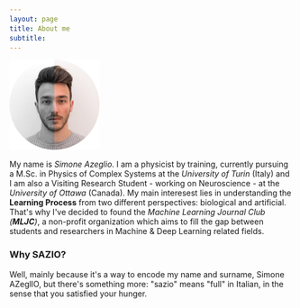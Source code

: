 ```yaml
---
layout: page
title: About me
subtitle: 
---
```


<img src="/assets/img/Me.png" width="160" height="160"/> 

My name is *Simone Azeglio*. I am a physicist by training, currently pursuing a M.Sc. in Physics of Complex Systems at the *University of Turin* (Italy) and I am also a Visiting Research Student - working on Neuroscience - at the *University of Ottawa* (Canada). My main interesest lies in understanding the **Learning Process** from two different perspectives: biological and artificial. That's why I've decided to found the *Machine Learning Journal Club (**MLJC**)*, a non-profit organization which aims to fill the gap between students and researchers in Machine & Deep Learning related fields. 

### Why SAZIO? 
Well, mainly because it's a way to encode my name and surname, Simone AZeglIO, but there's something more: "sazio" means "full" in Italian, in the sense that you satisfied your hunger. 
